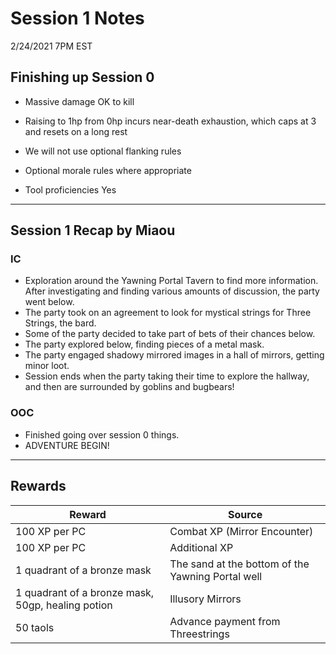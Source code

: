 # Session 1 Notes

2/24/2021 7PM EST

## Finishing up Session 0

* Massive damage OK to kill

* Raising to 1hp from 0hp incurs near-death exhaustion, which caps at 3 and resets on a long rest

* We will not use optional flanking rules

* Optional morale rules where appropriate

* Tool proficiencies Yes

---

## Session 1 Recap by Miaou

### IC
- Exploration around the Yawning Portal Tavern to find more information. After investigating and finding various amounts of discussion, the party went below.
- The party took on an agreement to look for mystical strings for Three Strings, the bard.
- Some of the party decided to take part of bets of their chances below.
- The party explored below, finding pieces of a metal mask.
- The party engaged shadowy mirrored images in a hall of mirrors, getting minor loot.
- Session ends when the party taking their time to explore the hallway, and then are surrounded by goblins and bugbears!

### OOC
- Finished going over session 0 things.
- ADVENTURE BEGIN!
---

## Rewards

| Reward      | Source |
| ----------- | ----------- |
| 100 XP per PC | Combat XP (Mirror Encounter)|
| 100 XP per PC| Additional XP|
| 1 quadrant of a bronze mask | The sand at the bottom of the Yawning Portal well |
| 1 quadrant of a bronze mask, 50gp, healing potion | Illusory Mirrors |
| 50 taols | Advance payment from Threestrings |